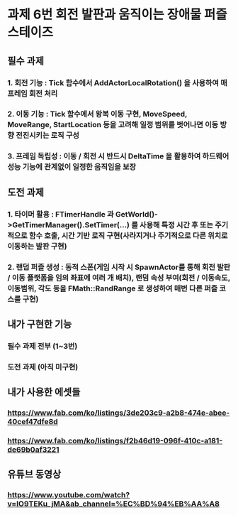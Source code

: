 # 과제 6번 회전 발판과 움직이는 장애물 퍼즐 스테이즈
## 필수 과제
### 1. 회전 기능 : Tick 함수에서 AddActorLocalRotation() 을 사용하여 매 프레임 회전 처리
### 2. 이동 기능 : Tick 함수에서 왕복 이동 구현, MoveSpeed, MoveRange, StartLocation 등을 고려해 일정 범위를 벗어나면 이동 방향 전진시키는 로직 구성
### 3. 프레임 독립성 : 이동 / 회전 시 반드시 DeltaTime 을 활용하여 하드웨어 성능 기능에 관계없이 일정한 움직임을 보장

## 도전 과제
### 1. 타이머 활용 : FTimerHandle 과 GetWorld()->GetTimerManager().SetTimer(...) 를 사용해 특정 시간 후 또는 주기적으로 함수 호출, 시간 기반 로직 구현(사라지거나 주기적으로 다른 위치로 이동하는 발판 구현)
### 2. 랜덤 퍼즐 생성 : 동적 스폰(게임 시작 시 SpawnActor를 통해 회전 발판 / 이동 플랫폼을 임의 좌표에 여러 개 배치), 랜덤 속성 부여(회전 / 이동속도, 이동범위, 각도 등을 FMath::RandRange 로 생성하여 매번 다른 퍼즐 코스를 구현)

## 내가 구현한 기능
### 필수 과제 전부 (1~3번)
### 도전 과제 (아직 미구현)

## 내가 사용한 에셋들
### https://www.fab.com/ko/listings/3de203c9-a2b8-474e-abee-40cef47dfe8d
### https://www.fab.com/ko/listings/f2b46d19-096f-410c-a181-de69b0af3221

## 유튜브 동영상
### https://www.youtube.com/watch?v=IO9TEKu_jMA&ab_channel=%EC%BD%94%EB%AA%A8
